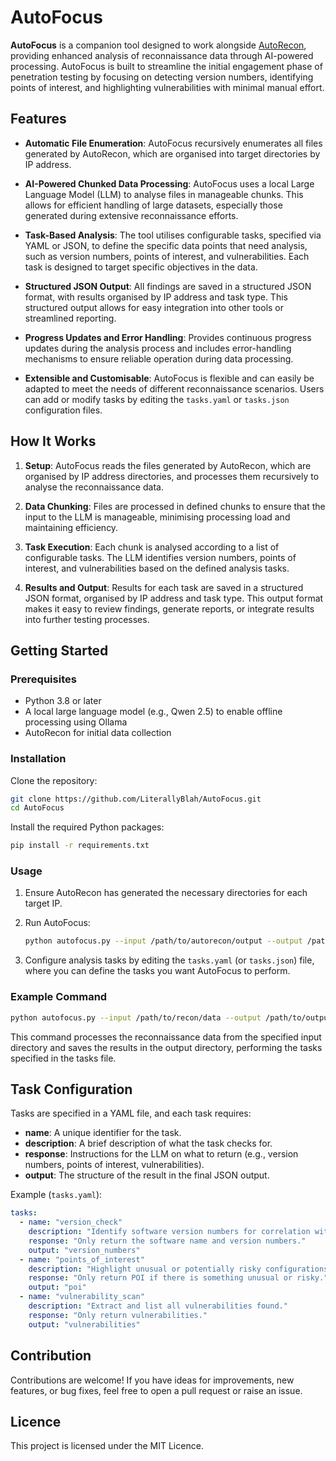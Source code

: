 # AutoFocus

**AutoFocus** is a companion tool designed to work alongside [AutoRecon](https://github.com/Tib3rius/AutoRecon), providing enhanced analysis of reconnaissance data through AI-powered processing. AutoFocus is built to streamline the initial engagement phase of penetration testing by focusing on detecting version numbers, identifying points of interest, and highlighting vulnerabilities with minimal manual effort.

## Features

- **Automatic File Enumeration**: AutoFocus recursively enumerates all files generated by AutoRecon, which are organised into target directories by IP address.

- **AI-Powered Chunked Data Processing**: AutoFocus uses a local Large Language Model (LLM) to analyse files in manageable chunks. This allows for efficient handling of large datasets, especially those generated during extensive reconnaissance efforts.

- **Task-Based Analysis**: The tool utilises configurable tasks, specified via YAML or JSON, to define the specific data points that need analysis, such as version numbers, points of interest, and vulnerabilities. Each task is designed to target specific objectives in the data.

- **Structured JSON Output**: All findings are saved in a structured JSON format, with results organised by IP address and task type. This structured output allows for easy integration into other tools or streamlined reporting.

- **Progress Updates and Error Handling**: Provides continuous progress updates during the analysis process and includes error-handling mechanisms to ensure reliable operation during data processing.

- **Extensible and Customisable**: AutoFocus is flexible and can easily be adapted to meet the needs of different reconnaissance scenarios. Users can add or modify tasks by editing the `tasks.yaml` or `tasks.json` configuration files.

## How It Works

1. **Setup**: AutoFocus reads the files generated by AutoRecon, which are organised by IP address directories, and processes them recursively to analyse the reconnaissance data.

2. **Data Chunking**: Files are processed in defined chunks to ensure that the input to the LLM is manageable, minimising processing load and maintaining efficiency.

3. **Task Execution**: Each chunk is analysed according to a list of configurable tasks. The LLM identifies version numbers, points of interest, and vulnerabilities based on the defined analysis tasks.

4. **Results and Output**: Results for each task are saved in a structured JSON format, organised by IP address and task type. This output format makes it easy to review findings, generate reports, or integrate results into further testing processes.

## Getting Started

### Prerequisites

- Python 3.8 or later
- A local large language model (e.g., Qwen 2.5) to enable offline processing using Ollama
- AutoRecon for initial data collection

### Installation

Clone the repository:
```bash
git clone https://github.com/LiterallyBlah/AutoFocus.git
cd AutoFocus
```

Install the required Python packages:
```bash
pip install -r requirements.txt
```

### Usage

1. Ensure AutoRecon has generated the necessary directories for each target IP.

2. Run AutoFocus:
   ```bash
   python autofocus.py --input /path/to/autorecon/output --output /path/to/output.json
   ```

3. Configure analysis tasks by editing the `tasks.yaml` (or `tasks.json`) file, where you can define the tasks you want AutoFocus to perform.

### Example Command

```bash
python autofocus.py --input /path/to/recon/data --output /path/to/output --tasks /path/to/tasks.yml
```

This command processes the reconnaissance data from the specified input directory and saves the results in the output directory, performing the tasks specified in the tasks file.

## Task Configuration

Tasks are specified in a YAML file, and each task requires:

- **name**: A unique identifier for the task.
- **description**: A brief description of what the task checks for.
- **response**: Instructions for the LLM on what to return (e.g., version numbers, points of interest, vulnerabilities).
- **output**: The structure of the result in the final JSON output.

Example (`tasks.yaml`):
```yaml
tasks:
  - name: "version_check"
    description: "Identify software version numbers for correlation with known issues. Ensure that there is a software and version number."
    response: "Only return the software name and version numbers."
    output: "version_numbers"
  - name: "points_of_interest"
    description: "Highlight unusual or potentially risky configurations."
    response: "Only return POI if there is something unusual or risky."
    output: "poi"
  - name: "vulnerability_scan"
    description: "Extract and list all vulnerabilities found."
    response: "Only return vulnerabilities."
    output: "vulnerabilities"
```

## Contribution

Contributions are welcome! If you have ideas for improvements, new features, or bug fixes, feel free to open a pull request or raise an issue.

## Licence

This project is licensed under the MIT Licence.

